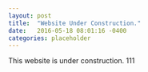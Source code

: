 ```yaml
---
layout: post
title:  "Website Under Construction."
date:   2016-05-18 08:01:16 -0400
categories: placeholder
---
```


This website is under construction. 111
